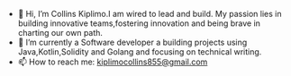 - 👋 Hi, I’m Collins Kiplimo.I am wired to lead and build. My passion lies in building innovative teams,fostering innovation and being brave in charting our own path.
- 🔭 I’m currently a Software developer a building projects using  Java,Kotlin,Solidity and Golang and focusing on technical writing.
- 📫 How to reach me: kiplimocollins855@gmail.com 

 



